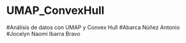# UMAP_ConvexHull
#Análisis de datos con UMAP y Convex Hull
#Abarca Núñez Antonio
#Jocelyn Naomi Ibarra Bravo
